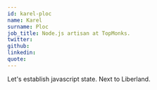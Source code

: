 ```yaml
---
id: karel-ploc
name: Karel
surname: Ploc
job_title: Node.js artisan at TopMonks.
twitter:
github:
linkedin:
quote: 
---
```


Let's establish javascript state. Next to Liberland.

